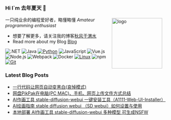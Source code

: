 ### Hi I`m 去年夏天 👋

<img src="https://github-readme-stats.vercel.app/api?username=tjsky&show_icons=true" alt="logo" height="160" align="right" style="margin: 5px; margin-bottom: 20px;" />

一只纯业余的编程爱好者，略懂略懂 *Amateur programming enthusiast*

- 想要了解更多，请关注我的博客[秋风于渭水](https://www.tjsky.net)
- Read more about my Blog [Blog](https://www.tjsky.net)

![.NET](https://img.shields.io/badge/.NET-512BD4?style=flat-square&logo=C-Sharp&logoColor=ffffff)
![Java](https://img.shields.io/badge/-Java-007396?style=flat-square&logo=java&logoColor=ffffff)
[![Python](https://img.shields.io/badge/-Python-3776AB?style=flat-square&logo=python&logoColor=ffffff)](https://www.python.org/)
![JavaScript](https://img.shields.io/badge/JavaScript-F7DF1E?style=flat-square&logo=JavaScript&logoColor=ffffff)
![Vue.js](https://img.shields.io/badge/-Vue.js-4FC08D?style=flat-square&logo=Vue.js&logoColor=ffffff)
![Node.js](https://img.shields.io/badge/-Node.js-68A063?style=flat-square&logo=Node.js&logoColor=ffffff)
![Webpack](https://img.shields.io/badge/-Webpack-8DD6F9?style=flat-square&logo=webpack&logoColor=ffffff)
![Docker](https://img.shields.io/badge/Docker-2496ED?style=flat-square&logo=docker&logoColor=ffffff)
[![Linux](https://img.shields.io/badge/-Linux-333333?style=flat-square&logo=linux&logoColor=white)](https://www.linuxfoundation.org/)
![npm](https://img.shields.io/badge/-NPM-CB3837?style=flat-square&logo=npm&logoColor=white)
[![Git](https://img.shields.io/badge/-Git-f05032?style=flat-square&logo=git&logoColor=white)](https://git-scm.com/)


### Latest Blog Posts
 
<!-- BLOG-POST-LIST:START -->
- [一行代码让网页自动变黑白&lpar;哀悼模式&rpar;](https://www.tjsky.net/tutorial/511?pk_campaign=feed&pk_kwd=%25e4%25b8%2580%25e8%25a1%258c%25e4%25bb%25a3%25e7%25a0%2581%25e8%25ae%25a9%25e7%25bd%2591%25e9%25a1%25b5%25e8%2587%25aa%25e5%258a%25a8%25e5%258f%2598%25e9%25bb%2591%25e7%2599%25bd%25e5%2593%2580%25e6%2582%25bc%25e6%25a8%25a1%25e5%25bc%258f)
- [网盘PikPak在电脑&lpar;PC MAC&rpar;、手机、网页上传文件方式总结](https://www.tjsky.net/tutorial/503?pk_campaign=feed&pk_kwd=%25e7%25bd%2591%25e7%259b%2598pikpak%25e5%259c%25a8%25e7%2594%25b5%25e8%2584%2591pc-mac%25e3%2580%2581%25e6%2589%258b%25e6%259c%25ba%25e3%2580%2581%25e7%25bd%2591%25e9%25a1%25b5%25e4%25b8%258a%25e4%25bc%25a0%25e6%2596%2587%25e4%25bb%25b6%25e6%2596%25b9%25e5%25bc%258f%25e6%2580%25bb%25e7%25bb%2593)
- [AI作画工具 stable-diffusion-webui 一键安装工具（A1111-Web-UI-Installer）](https://www.tjsky.net/tutorial/498?pk_campaign=feed&pk_kwd=ai%25e4%25bd%259c%25e7%2594%25bb%25e5%25b7%25a5%25e5%2585%25b7-stable-diffusion-webui-%25e4%25b8%2580%25e9%2594%25ae%25e5%25ae%2589%25e8%25a3%2585%25e5%25b7%25a5%25e5%2585%25b7%25ef%25bc%2588a1111-web-ui-installer%25ef%25bc%2589)
- [AI绘画指南 stable diffusion webui （SD webui）如何设置与使用](https://www.tjsky.net/tutorial/488?pk_campaign=feed&pk_kwd=ai%25e7%25bb%2598%25e7%2594%25bb%25e6%258c%2587%25e5%258d%2597-stable-diffusion-webui-%25ef%25bc%2588sd-webui%25ef%25bc%2589%25e5%25a6%2582%25e4%25bd%2595%25e8%25ae%25be%25e7%25bd%25ae%25e4%25b8%258e%25e4%25bd%25bf%25e7%2594%25a8)
- [本地部署 AI作画工具 stable-diffusion-webui 多种模型 可生成NSFW](https://www.tjsky.net/tutorial/457?pk_campaign=feed&pk_kwd=%25e6%259c%25ac%25e5%259c%25b0%25e9%2583%25a8%25e7%25bd%25b2-ai%25e4%25bd%259c%25e7%2594%25bb%25e5%25b7%25a5%25e5%2585%25b7-stable-diffusion-webui-%25e5%25b9%25b6%25e6%259b%25bf%25e6%258d%25a2%25e6%25a8%25a1%25e5%259e%258b-%25e8%25a7%25a3%25e5%2586%25b3%25e4%25ba%258c%25e6%25ac%25a1%25e5%2585%2583nsfw)
<!-- BLOG-POST-LIST:END -->
